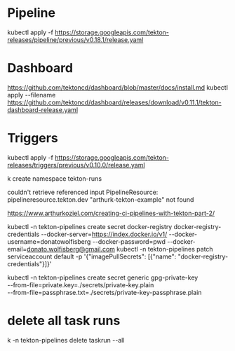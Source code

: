 # Pipeline
kubectl apply -f https://storage.googleapis.com/tekton-releases/pipeline/previous/v0.18.1/release.yaml

# Dashboard
https://github.com/tektoncd/dashboard/blob/master/docs/install.md
kubectl apply --filename https://github.com/tektoncd/dashboard/releases/download/v0.11.1/tekton-dashboard-release.yaml

# Triggers
kubectl apply -f https://storage.googleapis.com/tekton-releases/triggers/previous/v0.10.0/release.yaml


k create namespace tekton-runs


couldn't retrieve referenced input PipelineResource: pipelineresource.tekton.dev "arthurk-tekton-example" not found


https://www.arthurkoziel.com/creating-ci-pipelines-with-tekton-part-2/



kubectl -n tekton-pipelines create secret docker-registry docker-registry-credentials --docker-server=https://index.docker.io/v1/ --docker-username=donatowolfisberg --docker-password=pwd --docker-email=donato.wolfisberg@gmail.com
kubectl -n tekton-pipelines patch serviceaccount default -p '{"imagePullSecrets": [{"name": "docker-registry-credentials"}]}'


kubectl -n tekton-pipelines create secret generic gpg-private-key \
  --from-file=private.key=./secrets/private-key.plain \
  --from-file=passphrase.txt=./secrets/private-key-passphrase.plain



# delete all task runs
k -n tekton-pipelines delete taskrun --all 

